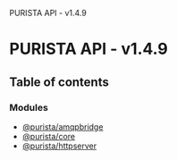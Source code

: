 PURISTA API - v1.4.9

# PURISTA API - v1.4.9

## Table of contents

### Modules

- [@purista/amqpbridge](modules/purista_amqpbridge.md)
- [@purista/core](modules/purista_core.md)
- [@purista/httpserver](modules/purista_httpserver.md)
